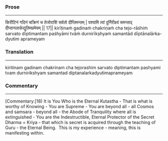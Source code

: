 ### Prose 
 --- 
किरीटिनं गदिनं चक्रिणं च
तेजोराशिं सर्वतो दीप्तिमन्तम् |
पश्यामि त्वां दुर्निरीक्ष्यं समन्ताद्
दीप्तानलार्कद्युतिमप्रमेयम् || 17||
kirīṭinaṁ gadinaṁ chakriṇaṁ cha
tejo-rāśhiṁ sarvato dīptimantam
paśhyāmi tvāṁ durnirīkṣhyaṁ samantād
dīptānalārka-dyutim aprameyam

### Translation 
 --- 
kiritinam gadinam chakrinam cha tejorashim sarvato diptimantam pashyami tvam durnirikshyam samantad diptanalarkadyutimaprameyam

### Commentary 
 --- 
[Commentary:]18) It is You Who is the Eternal Kutastha - That is what is worthy of Knowing - You are Supreme - You are beyond all - all Cosmos and samsara - beyond all - the Abode of Tranquility where all is extinguished - You are the Indestructible, Eternal Protector of the Secret Dharma = Kriya - that which is secret is acquired through the teaching of Guru - the Eternal Being.  This is my experience - meaning, this is manifesting within.